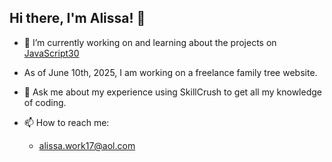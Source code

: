 ## Hi there, I'm Alissa! 👋

- 🔭 I’m currently working on and learning about the projects on [JavaScript30](https://javascript30.com)

- As of June 10th, 2025, I am working on a freelance family tree website. 

- 💬 Ask me about my experience using SkillCrush to get all my knowledge of coding.

- 📫 How to reach me:
  - alissa.work17@aol.com

<!--
**alissa-17/alissa-17** is a ✨ _special_ ✨ repository because its `README.md` (this file) appears on your GitHub profile.

Here are some ideas to get you started:

- 🔭 I’m currently working on ...
- 🌱 I’m currently learning ...
- 👯 I’m looking to collaborate on ...
- 🤔 I’m looking for help with ...
- 💬 Ask me about ...
- 📫 How to reach me: ...
- 😄 Pronouns: ...
- ⚡ Fun fact: ...
-->
